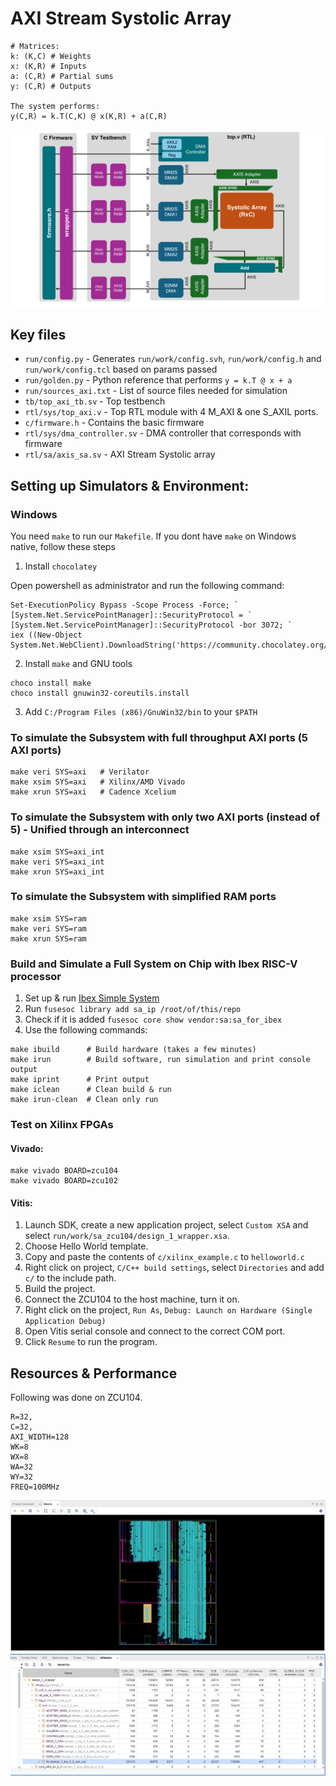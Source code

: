 # AXI Stream Systolic Array

```
# Matrices:
k: (K,C) # Weights
x: (K,R) # Inputs
a: (C,R) # Partial sums
y: (C,R) # Outputs

The system performs:
y(C,R) = k.T(C,K) @ x(K,R) + a(C,R)
```

![Full System](docs/sys.png)

## Key files

* `run/config.py` - Generates `run/work/config.svh`, `run/work/config.h` and `run/work/config.tcl` based on params passed
* `run/golden.py` - Python reference that performs `y = k.T @ x + a`
* `run/sources_axi.txt` - List of source files needed for simulation
* `tb/top_axi_tb.sv` - Top testbench
* `rtl/sys/top_axi.v` - Top RTL module with 4 M_AXI & one S_AXIL ports.
* `c/firmware.h` - Contains the basic firmware
* `rtl/sys/dma_controller.sv` - DMA controller that corresponds with firmware
* `rtl/sa/axis_sa.sv` - AXI Stream Systolic array

## Setting up Simulators & Environment:

### Windows

You need `make` to run our `Makefile`. If you dont have `make` on Windows native, follow these steps

1. Install `chocolatey`

Open powershell as administrator and run the following command:

```
Set-ExecutionPolicy Bypass -Scope Process -Force; `
[System.Net.ServicePointManager]::SecurityProtocol = `
[System.Net.ServicePointManager]::SecurityProtocol -bor 3072; `
iex ((New-Object System.Net.WebClient).DownloadString('https://community.chocolatey.org/install.ps1'))
```

2. Install `make` and GNU tools

```
choco install make
choco install gnuwin32-coreutils.install
```

3. Add `C:/Program Files (x86)/GnuWin32/bin` to your `$PATH`


### To simulate the Subsystem with full throughput AXI ports (5 AXI ports)

```
make veri SYS=axi   # Verilator
make xsim SYS=axi   # Xilinx/AMD Vivado
make xrun SYS=axi   # Cadence Xcelium
```

### To simulate the Subsystem with only two AXI ports (instead of 5) - Unified through an interconnect

```
make xsim SYS=axi_int
make veri SYS=axi_int
make xrun SYS=axi_int
```

### To simulate the Subsystem with simplified RAM ports

```
make xsim SYS=ram
make veri SYS=ram
make xrun SYS=ram
```


### Build and Simulate a Full System on Chip with Ibex RISC-V processor

1. Set up & run [Ibex Simple System](https://github.com/lowRISC/ibex/tree/master/examples/simple_system)
1. Run `fusesoc library add sa_ip /root/of/this/repo`
1. Check if it is added `fusesoc core show vendor:sa:sa_for_ibex`
1. Use the following commands:

```
make ibuild      # Build hardware (takes a few minutes)
make irun        # Build software, run simulation and print console output
make iprint      # Print output
make iclean      # Clean build & run
make irun-clean  # Clean only run
```


### Test on Xilinx FPGAs

#### Vivado: 

```
make vivado BOARD=zcu104
make vivado BOARD=zcu102
```

#### Vitis:

1. Launch SDK, create a new application project, select `Custom XSA` and select `run/work/sa_zcu104/design_1_wrapper.xsa`.
1. Choose Hello World template.
1. Copy and paste the contents of `c/xilinx_example.c` to `helloworld.c`
1. Right click on project, `C/C++ build settings`, select `Directories` and add `c/` to the include path.
1. Build the project.
1. Connect the ZCU104 to the host machine, turn it on.
1. Right click on the project, `Run As`, `Debug: Launch on Hardware (Single Application Debug)`
1. Open Vitis serial console and connect to the correct COM port.
1. Click `Resume` to run the program.

## Resources & Performance

Following was done on ZCU104. 
```
R=32,
C=32,
AXI_WIDTH=128
WK=8
WX=8
WA=32
WY=32
FREQ=100MHz
```

![FPGA](docs/fpga.png)